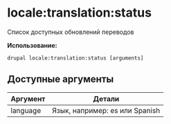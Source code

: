 # locale:translation:status
Список доступных обновлений переводов

**Использование:**
```
drupal locale:translation:status [arguments]
```

## Доступные аргументы
Аргумент | Детали
---------|-------------
language | Язык, например: es или Spanish
